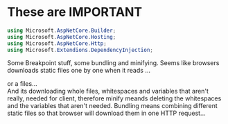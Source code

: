 # These are IMPORTANT
```C#
using Microsoft.AspNetCore.Builder;
using Microsoft.AspNetCore.Hosting;
using Microsoft.AspNetCore.Http;
using Microsoft.Extendions.DependencyInjection; 
```

Some Breakpoint stuff, some bundling and minifying.
Seems like browsers downloads static files one by one when it reads <link>...
</link> or a <script>...</script> files...

<br/>
And its downloading whole files, whitespaces and variables that aren't really, 
needed for client, therefore minify meands deleting the whitespaces and the
variables that aren't needed. Bundling means combining different static files
so that browser will download them in one HTTP request... 
